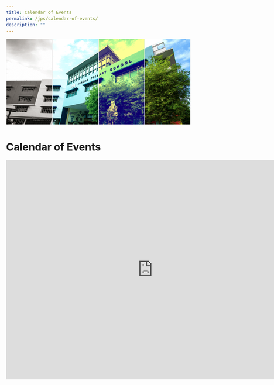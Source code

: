 ```yaml
---
title: Calendar of Events
permalink: /jps/calendar-of-events/
description: ""
---
```

![](/images/Banner.png)

Calendar of Events
==================

<iframe src="https://calendar.google.com/calendar/embed?src=c_486e33bcb9bdfc452608178fc20d78a7d31a474de5d41cc4262283ab3a1335c8%40group.calendar.google.com&ctz=Asia%2FSingapore" style="border: 0" width="800" height="600" frameborder="0" scrolling="no"></iframe>
<br>